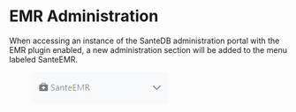 # EMR Administration

When accessing an instance of the SanteDB administration portal with the EMR plugin enabled, a new administration section will be added to the menu labeled SanteEMR.

<figure><img src="../../../.gitbook/assets/image.png" alt=""><figcaption></figcaption></figure>
